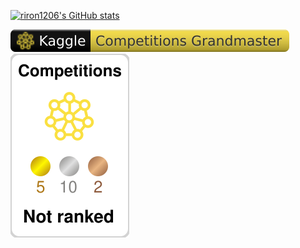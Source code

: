 <!--
# GitHub Readme Stats を利用してGitHubプロフィールをカッコよくする
# https://qiita.com/zizi4n5/items/f8076cb25bbf64a9bc1c
# GitHub Readme Stats: https://github.com/anuraghazra/github-readme-stats/blob/master/docs/readme_ja.md
-->

<!-- # 統計情報を動的生成 -->
[![riron1206's GitHub stats](https://github-readme-stats.vercel.app/api?username=riron1206)](https://github.com/riron1206/github-readme-stats)

<!-- # 統計情報を動的生成 + アイコンの表示 + カウントにprivateリポジトリを含める + リポジトリのOwnerを表示: 使えなくなった(https://github.com/anuraghazra/github-readme-stats/issues/3851) -->
<!--
<a href="https://github.com/anuraghazra/github-readme-stats">
  <img align="left" src="https://github-readme-stats-git-masterrstaa-rickstaa.vercel.app/api?username=riron1206&show_icons=truecount_private=true&show_owner=true" />
</a>
-->
<!-- # Top Languages Card: 使えなくなった(https://github.com/anuraghazra/github-readme-stats/issues/3851) -->
<!--
<a href="https://github.com/anuraghazra/github-readme-stats">
  <img align="left" src="https://github-readme-stats-git-masterrstaa-rickstaa.vercel.app/api/top-langs/?username=riron1206" />
</a>
-->

<!-- # kaggleのバッジを表示。最初動かすときだけgithub actionの手動更新が必要だった。以後はpushしたら自動で走ってそう？ -->
<!-- https://github.com/riron1206/riron1206/actions/workflows/kaggle-badges.yml で github action のログ確認できる -->
<!-- 元コードは https://github.com/spider-man-tm/kaggle-badges/blob/main/docs/README.ja-jp.md  -->
<div>
  <a href="https://www.kaggle.com/anonamename">
    <img src="./kaggle-badges/CompetitionsRank/plastic-black.svg" alt="KaggleCompetitionRank" />
  </a>
</div>

<div>
  <a href="https://www.kaggle.com/anonamename">
    <img src="./kaggle-plates/Competitions/white.svg" alt="KaggleCompetitionRank" />
  </a>
</div>
<!--
  <a href="https://www.kaggle.com/anonamename">
    <img src="./kaggle-plates/Datasets/white.svg" alt="KaggleDatasetsRank" />
  </a>
  <a href="https://www.kaggle.com/anonamename">
    <img src="./kaggle-plates/Notebooks/white.svg" alt="KaggleNotebooksRank" />
  </a>
  <a href="https://www.kaggle.com/anonamename">
    <img src="./kaggle-plates/Discussions/white.svg" alt="KaggleDiscussionsRank" />
  </a>
-->
